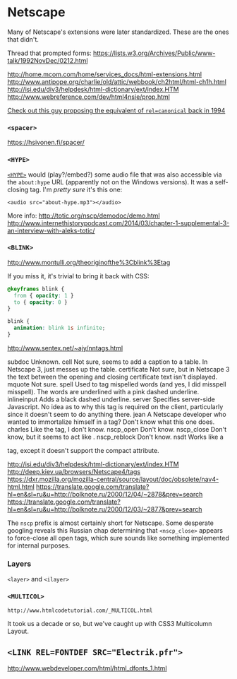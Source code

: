 # Netscape

Many of Netscape's extensions were later standardized. These are the ones that didn't.

Thread that prompted forms: https://lists.w3.org/Archives/Public/www-talk/1992NovDec/0212.html

http://home.mcom.com/home/services_docs/html-extensions.html
http://www.antipope.org/charlie/old/attic/webbook/ch2html/html-ch1h.html
http://isi.edu/div3/helpdesk/html-dictionary/ext/index.HTM
http://www.webreference.com/dev/html4nsie/prop.html

[Check out this guy proposing the equivalent of `rel=canonical` back in 1994](http://1997.webhistory.org/www.lists/www-html.1994q4/0013.html)

### `<spacer>`

https://hsivonen.fi/spacer/

### `<HYPE>`

[`<HYPE>`](http://www.yikes.com/netscape/etc.html) would (play?/embed?) some audio file that was also accessible via the `about:hype` URL (apparently not on the Windows versions). It was a self-closing tag. I'm *pretty sure* it's this one:

`<audio src="about-hype.mp3"></audio>`

More info: http://totic.org/nscp/demodoc/demo.html
http://www.internethistorypodcast.com/2014/03/chapter-1-supplemental-3-an-interview-with-aleks-totic/

### `<BLINK>`

http://www.montulli.org/theoriginofthe%3Cblink%3Etag

If you miss it, it's trivial to bring it back with CSS:

```css
@keyframes blink {
  from { opacity: 1 }
  to { opacity: 0 }
}

blink {
  animation: blink 1s infinite;
}
```

http://www.sentex.net/~ajy/nntags.html

subdoc
    Unknown.
cell
    Not sure, seems to add a caption to a table. In Netscape 3, just messes up the table.
certificate
    Not sure, but in Netscape 3 the text between the opening and closing certificate text isn't displayed.
mquote
    Not sure.
spell
    Used to tag mispelled words (and yes, I did misspell misspell). The words are underlined with a pink dashed underline.
inlineinput
    Adds a black dashed underline.
server
    Specifies server-side Javascript. No idea as to why this tag is required on the client, particularly since it doesn't seem to do anything there.
jean
    A Netscape developer who wanted to immortalize himself in a tag? Don't know what this one does.
charles
    Like the <jean> tag, I don't know.
nscp_open
    Don't know.
nscp_close
    Don't know, but it seems to act like <nsdt>.
nscp_reblock
    Don't know.
nsdt
    Works like a <dt> tag, except it doesn't support the compact attribute.

http://isi.edu/div3/helpdesk/html-dictionary/ext/index.HTM
http://deep.kiev.ua/browsers/Netscape4/tags
https://dxr.mozilla.org/mozilla-central/source/layout/doc/obsolete/nav4-html.html
https://translate.google.com/translate?hl=en&sl=ru&u=http://bolknote.ru/2000/12/04/~2878&prev=search
https://translate.google.com/translate?hl=en&sl=ru&u=http://bolknote.ru/2000/12/03/~2877&prev=search

The `nscp` prefix is almost certainly short for Netscape. Some desperate googling reveals this Russian chap determining that `<nscp_close>` appears to force-close all open tags, which sure sounds like something implemented for internal purposes.

### Layers

`<layer>` and `<ilayer>`

### `<MULTICOL>`

`http://www.htmlcodetutorial.com/_MULTICOL.html`

It took us a decade or so, but we've caught up with CSS3 Multicolumn Layout.

## `<LINK REL=FONTDEF SRC="Electrik.pfr">`

http://www.webdeveloper.com/html/html_dfonts_1.html
